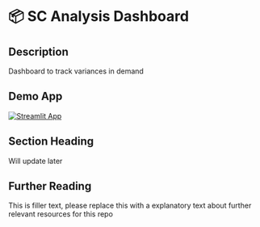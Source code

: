 # 📦 SC Analysis Dashboard 

## Description
Dashboard to track variances in demand

## Demo App

[![Streamlit App](https://static.streamlit.io/badges/streamlit_badge_black_white.svg)](https://ml-model-builder-template.streamlit.app/)

## Section Heading
Will update later

## Further Reading

This is filler text, please replace this with a explanatory text about further relevant resources for this repo
